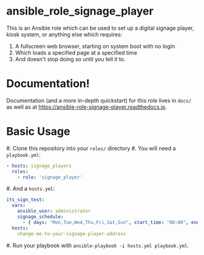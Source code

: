 # ansible_role_signage_player
This is an Ansible role which can be used to set up a digital signage player, kiosk system, or anything else which requires:

1. A fullscreen web browser, starting on system boot with no login
2. Which loads a specified page at a specified time
3. And doesn't stop doing so until you tell it to.

# Documentation!
Documentation (and a more in-depth quickstart) for this role lives in `docs/` as well as at https://ansible-role-signage-player.readthedocs.io. 

# Basic Usage
#. Clone this repository into your `roles/` directory
#. You will need a `playbook.yml`:

```yaml
- hosts: signage_players
  roles:
    - role: 'signage_player'
```

#. And a `hosts.yml`:

```yaml
its_sign_test:
  vars:
    ansible_user: administrator
    signage_schedule:
      - { days: "Mon,Tue,Wed,Thu,Fri,Sat,Sun", start_time: "08:00", end_time: "17:00", url: "https://example.com" }
  hosts:
    change-me-to-your-signage-player-address
```

#. Run your playbook with `ansible-playbook -i hosts.yml playbook.yml`.
